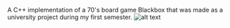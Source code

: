 A C++ implementation of a 70's board game Blackbox that was made as a university project during my first semester.
![alt text]((https://a.allegroimg.com/s1024/03a61a/10ce94694b2da5daf11a9a9a06fa))

